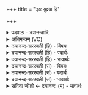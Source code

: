 +++
title = "३४ युक्ष्वा हि"

+++
<details><summary>पदपाठः - दयानन्दादि</summary>

यु॒क्ष्व। हि। के॒शिना॑। हरी॒ऽइति॒ हरी॑। वृष॑णा। क॒क्ष्य॒प्रेति॑ कक्ष्य॒ऽप्रा। अथ॑। नः॒। इ॒न्द्र॒। सो॒मपा॒ इति॑ सोमऽपाः। गि॒राम्। उप॑श्रुति॒मित्युप॑ऽश्रुतिम्। च॒र॒। उ॒प॒या॒मगृ॑हीत॒ इत्यु॑पया॒मऽगृ॑हीतः। अ॒सि॒। इन्द्रा॑य। त्वा॒। षो॒ड॒शिने॑। ए॒षः। ते॒। योनिः॑। इन्द्रा॑य। त्वा॒। षो॒ड॒शिने॑। ३४।
</details>

<details><summary>अधिमन्त्रम् (VC)</summary>

- गृहपतिर्देवता
- मधुच्छन्दा ऋषिः
- विराड् आर्षी अनुष्टुप्
- गान्धारः
</details>

<details><summary>दयानन्द-सरस्वती (हि) - विषयः</summary>

अब राजविषय में उक्त प्रकार से गृहाश्रम का धर्म अगले मन्त्र में कहा है ॥
</details>

<details><summary>दयानन्द-सरस्वती (हि) - पदार्थः</summary>

पदार्थान्वयभाषाः -  हे (सोमपाः) ऐश्वर्य्य की रक्षा करने और (इन्द्र) शत्रुओं का विनाश करनेवाले ! तुम (केशिना) जिनके अच्छे-अच्छे बाल हैं, उन (वृषणा) बैल के समान बलवान् (कक्ष्यप्रा) अभीष्ट देश तक पहुँचानेवाले (हरी) यान के चलानेहारे घोड़ों को (रथे) रथ में (युक्ष्व) जोड़ो (अथ) इसके अनन्तर (नः) हम लोगों की (गिराम्) विनयपत्रों को (उपश्रुतिम्) प्रार्थना को (हि) चित्त देकर (चर) जानो। आप (उपयमागृहीतः) गृहाश्रम की सामग्री को ग्रहण किये हुए (असि) हैं, इस कारण (षोडशिने) सोलह कलाओं से परिपूर्ण (इन्द्राय) परमैश्वर्य्य के लिये (त्वा) तुझ को उपदेश करता हूँ कि जो (एषः) यह (ते) तेरा (योनिः) घर है, इस (षोडशिने) सोलह कलाओं से परिपूर्ण (इन्द्राय) परमैश्वर्य्य देनेवाले गृहाश्रम के लिये (त्वा) तुझे आज्ञा देता हूँ ॥३४॥
</details>

<details><summary>दयानन्द-सरस्वती (हि) - भावार्थः</summary>

भावार्थभाषाः -  इस मन्त्र में पिछले मन्त्र से ‘रथम्’ यह पद अर्थ से आता है। प्रजा, सेना और सभा के मनुष्य सभाध्यक्ष से ऐसे कहें कि आपको शत्रुओं के विनाश और राज्य भर में न्याय रखने के लिये घोड़े आदि सेना के अङ्गों की अच्छी शिक्षा देकर आनन्दित और बलवाले रखने चाहियें, फिर हम लोगों के विनयपत्रों को सुनकर राज्य और ऐश्वर्य्य की भी रक्षा करनी चाहिये ॥३४॥
</details>

<details><summary>दयानन्द-सरस्वती (सं) - विषयः</summary>

अथ राजविषये प्रतिपादितप्रकारेण गृहस्थधर्म्ममाह ॥
</details>

<details><summary>दयानन्द-सरस्वती (सं) - पदार्थः</summary>

पदार्थान्वयभाषाः -  हे सोमपा इन्द्र ! त्वं केशिना वृषणा कक्ष्यप्रा हरी रथे युक्ष्व। अथेत्यनन्तरं नोऽस्माकं गिरामुपश्रुतिं हि चर। उपयामेत्यस्यान्वयोऽपि पूर्ववत् ॥३४॥
</details>

<details><summary>दयानन्द-सरस्वती (सं) - भावार्थः</summary>

भावार्थभाषाः -  अस्मिन्मन्त्रे रथमिति पदस्य सम्बन्धः। प्रजासभासेनाजनाः सभाध्यक्षं ब्रूयुः। शुचिना त्वया न्यायस्थितये चत्वारि सेनाङ्गानि सुशिक्षितानि हृष्टपुष्टानि रक्षणीयानि, पुनरस्माकं प्रार्थनानुकूल्येन राजैश्वर्य्यरक्षापि कार्य्येति ॥३४॥
</details>

<details><summary>सविता जोशी ← दयानन्दः (म) - भावार्थः</summary>

भावार्थभाषाः -  या मंत्रात पूर्वीच्या मंत्रातील ‘रथं’ या शब्दाचा अर्थ अभिप्रेत आहे. प्रजा, सेना, सभा यांनी राजाला अशी सूचना केली पाहिजे की, शत्रूंचा नाश करण्यासाठी व राज्यात न्याय टिकण्यासाठी घोडे इत्यादी सेनेच्या विभागाला प्रशिक्षण द्यावे व आनंदी ठेवावे तसेच बलवानही बनवावे. वरील सर्व लोकांच्या विनंतीपत्राचा विचार करून राजाने राज्य व ऐश्वर्य यांचे रक्षण केले पाहिजे.
</details>